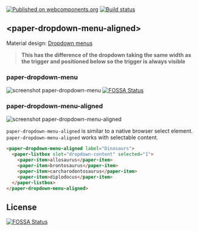 [![Published on webcomponents.org](https://img.shields.io/badge/webcomponents.org-published-blue.svg)](https://beta.webcomponents.org/element/PolymerElements/paper-dropdown-menu)
[![Build status](https://travis-ci.org/PolymerElements/paper-dropdown-menu.svg?branch=master)](https://travis-ci.org/PolymerElements/paper-dropdown-menu)

## &lt;paper-dropdown-menu-aligned&gt;

Material design: [Dropdown menus](https://www.google.com/design/spec/components/buttons.html#buttons-dropdown-buttons)

> **This has the difference of the dropdown taking the same width as the trigger and positioned below so the trigger
    is always visible**
    
### paper-dropdown-menu
 ![screenshot paper-dropdown-menu](https://i.imgur.com/98LK4xD.png) [![FOSSA Status](https://app.fossa.io/api/projects/git%2Bgithub.com%2Fdanleyb2%2Fpaper-dropdown-menu-aligned.svg?type=shield)](https://app.fossa.io/projects/git%2Bgithub.com%2Fdanleyb2%2Fpaper-dropdown-menu-aligned?ref=badge_shield)

 
### paper-dropdown-menu-aligned
 ![screenshot paper-dropdown-menu-aligned](https://i.imgur.com/VCwJVee.png)    

    
    
`paper-dropdown-menu-aligned` is similar to a native browser select element.
`paper-dropdown-menu-aligned` works with selectable content.

<!---

```
<custom-element-demo>
  <template>
    <script src="../webcomponentsjs/webcomponents-lite.js"></script>
    <link rel="import" href="paper-dropdown-menu-aligned.html">
    <link rel="import" href="../paper-item/paper-item.html">
    <link rel="import" href="../paper-listbox/paper-listbox.html">
    <link rel="import" href="../iron-demo-helpers/demo-pages-shared-styles.html">
    <style is="custom-style" include="demo-pages-shared-styles">
      paper-dropdown-menu-aligned, paper-listbox {
        width: 250px;
      }
      paper-dropdown-menu-aligned {
        height: 200px;
        margin: auto;
        display: block;
      }
    </style>
    <next-code-block></next-code-block>
  </template>
</custom-element-demo>
```
-->
```html
<paper-dropdown-menu-aligned label="Dinosaurs">
  <paper-listbox slot="dropdown-content" selected="1">
    <paper-item>allosaurus</paper-item>
    <paper-item>brontosaurus</paper-item>
    <paper-item>carcharodontosaurus</paper-item>
    <paper-item>diplodocus</paper-item>
  </paper-listbox>
</paper-dropdown-menu-aligned>
```


## License
[![FOSSA Status](https://app.fossa.io/api/projects/git%2Bgithub.com%2Fdanleyb2%2Fpaper-dropdown-menu-aligned.svg?type=large)](https://app.fossa.io/projects/git%2Bgithub.com%2Fdanleyb2%2Fpaper-dropdown-menu-aligned?ref=badge_large)